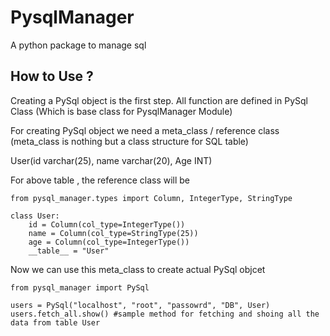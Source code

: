 # PysqlManager
A python package to manage sql

## How to Use ? 

Creating a PySql object is the first step. All function are defined in PySql Class (Which is base class for PysqlManager Module)

For creating PySql object we need a meta_class / reference class (meta_class is nothing but a class structure for SQL table)

User(id varchar(25), name varchar(20), Age INT)

For above table , the reference class will be 

    from pysql_manager.types import Column, IntegerType, StringType
    
    class User:
        id = Column(col_type=IntegerType())
        name = Column(col_type=StringType(25))
        age = Column(col_type=IntegerType())
        __table__ = "User"

Now we can use this meta_class to create actual PySql objcet 

    from pysql_manager import PySql

    users = PySql("localhost", "root", "passowrd", "DB", User)
    users.fetch_all.show() #sample method for fetching and shoing all the data from table User
    
